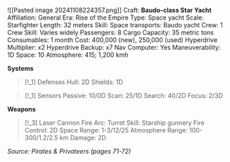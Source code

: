 ![[Pasted image 20241108224357.png]]
Craft: **Baudo-class Star Yacht**
Affiliation: General
Era: Rise of the Empire
Type: Space yacht
Scale: Starfighter
Length: 32 meters
Skill: Space transports: Baudo yacht
Crew: 1
Crew Skill: Varies widely
Passengers: 8
Cargo Capacity: 35 metric tons
Consumables: 1 month
Cost: 400,000 (new), 250,000 (used)
Hyperdrive Multiplier: x2
Hyperdrive Backup: x7
Nav Computer: Yes
Maneuverability: 1D
Space: 10
Atmosphere: 415; 1,200 kmh

**Systems**
> [!_1] Defenses
> Hull: 2D
> Shields: 1D
> 

> [!_1] Sensors
> Passive: 10/0D
> Scan: 25/1D
> Search: 40/2D
> Focus: 2/3D

**Weapons**
> [!_3] Laser Cannon
> Fire Arc: Turret
> Skill: Starship gunnery
> Fire Control: 2D
> Space Range: 1-3/12/25
> Atmosphere Range: 100-300/1.2/2.5 km
> Damage: 2D


*Source: Pirates & Privateers (pages 71-72)*